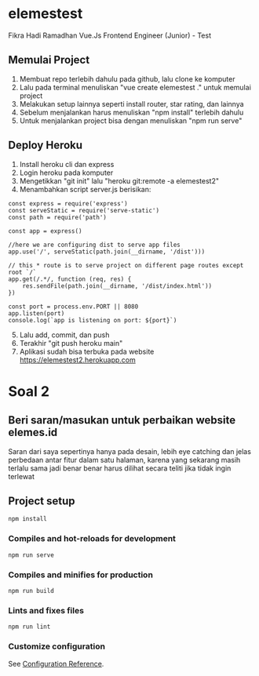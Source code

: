 # elemestest
Fikra Hadi Ramadhan
Vue.Js Frontend Engineer (Junior) - Test

## Memulai Project
1. Membuat repo terlebih dahulu pada github, lalu clone ke komputer
2. Lalu pada terminal menuliskan "vue create elemestest ." untuk memulai project
3. Melakukan setup lainnya seperti install router, star rating, dan lainnya
4. Sebelum menjalankan harus menuliskan "npm install" terlebih dahulu
5. Untuk menjalankan project bisa dengan menuliskan "npm run serve"

## Deploy Heroku
1. Install heroku cli dan express
2. Login heroku pada komputer
3. Mengetikkan "git init" lalu "heroku git:remote -a elemestest2"
4. Menambahkan script server.js berisikan:

```
const express = require('express')
const serveStatic = require('serve-static')
const path = require('path')

const app = express()

//here we are configuring dist to serve app files
app.use('/', serveStatic(path.join(__dirname, '/dist')))

// this * route is to serve project on different page routes except root `/`
app.get(/.*/, function (req, res) {
    res.sendFile(path.join(__dirname, '/dist/index.html'))
})

const port = process.env.PORT || 8080
app.listen(port)
console.log(`app is listening on port: ${port}`)
```

5. Lalu add, commit, dan push
6. Terakhir "git push heroku main"
7. Aplikasi sudah bisa terbuka pada website https://elemestest2.herokuapp.com


# Soal 2
## Beri saran/masukan untuk perbaikan website elemes.id
Saran dari saya sepertinya hanya pada desain, lebih eye catching dan jelas perbedaan antar fitur dalam satu halaman, karena yang sekarang masih terlalu sama jadi benar benar harus dilihat secara teliti jika tidak ingin terlewat



## Project setup
```
npm install
```

### Compiles and hot-reloads for development
```
npm run serve
```

### Compiles and minifies for production
```
npm run build
```

### Lints and fixes files
```
npm run lint
```

### Customize configuration
See [Configuration Reference](https://cli.vuejs.org/config/).
